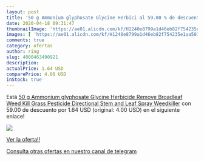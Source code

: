 ```yaml
---
layout: post
title: '50 g Ammonium glyphosate Glycine Herbici al 59.00 % de descuento'
date: 2020-04-18 09:31:47
thumbnailImage: 'https://ae01.alicdn.com/kf/H1240e8799a1d46eb82f754235e1aa501M/50-g-Ammonium-glyphosate-Glycine-Herbicide-Remove-Broadleaf-Weed-Kill-Grass-Pesticide-Directional-Stem-and-Leaf.jpg_350x350._SL200_.jpg'
images: [ 'https://ae01.alicdn.com/kf/H1240e8799a1d46eb82f754235e1aa501M/50-g-Ammonium-glyphosate-Glycine-Herbicide-Remove-Broadleaf-Weed-Kill-Grass-Pesticide-Directional-Stem-and-Leaf.jpg_350x350._SL200_.jpg' ]
comments: true
category: ofertas
author: ring
slug: 4000463490921
description:
actualPrice: 1.64 USD
comparePrice: 4.00 USD
inStock: true
---
```


Está [50 g Ammonium glyphosate Glycine Herbicide Remove Broadleaf Weed Kill Grass Pesticide Directional Stem and Leaf Spray Weedkiller](https://www.amazon.com/dp/4000463490921/?tag=redken08-20) con 59.00 de descuento por 1.64 USD (original: 4.00 USD) en el siguiente enlace!

[![](https://ae01.alicdn.com/kf/H1240e8799a1d46eb82f754235e1aa501M/50-g-Ammonium-glyphosate-Glycine-Herbicide-Remove-Broadleaf-Weed-Kill-Grass-Pesticide-Directional-Stem-and-Leaf.jpg_350x350._SL200_.jpg)](https://www.amazon.com/dp/4000463490921/?tag=redken08-20)

[Ver la oferta!!](https://www.amazon.com/dp/4000463490921/?tag=redken08-20)

[Consulta otras ofertas en nuestro canal de telegram](https://t.me/s/ofertas25)
